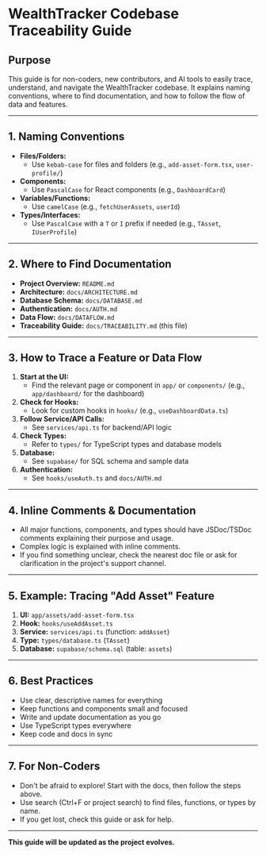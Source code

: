 # WealthTracker Codebase Traceability Guide

## Purpose

This guide is for non-coders, new contributors, and AI tools to easily trace, understand, and navigate the WealthTracker codebase. It explains naming conventions, where to find documentation, and how to follow the flow of data and features.

---

## 1. Naming Conventions

- **Files/Folders:**
  - Use `kebab-case` for files and folders (e.g., `add-asset-form.tsx`, `user-profile/`)
- **Components:**
  - Use `PascalCase` for React components (e.g., `DashboardCard`)
- **Variables/Functions:**
  - Use `camelCase` (e.g., `fetchUserAssets`, `userId`)
- **Types/Interfaces:**
  - Use `PascalCase` with a `T` or `I` prefix if needed (e.g., `TAsset`, `IUserProfile`)

---

## 2. Where to Find Documentation

- **Project Overview:** `README.md`
- **Architecture:** `docs/ARCHITECTURE.md`
- **Database Schema:** `docs/DATABASE.md`
- **Authentication:** `docs/AUTH.md`
- **Data Flow:** `docs/DATAFLOW.md`
- **Traceability Guide:** `docs/TRACEABILITY.md` (this file)

---

## 3. How to Trace a Feature or Data Flow

1. **Start at the UI:**
   - Find the relevant page or component in `app/` or `components/` (e.g., `app/dashboard/` for the dashboard)
2. **Check for Hooks:**
   - Look for custom hooks in `hooks/` (e.g., `useDashboardData.ts`)
3. **Follow Service/API Calls:**
   - See `services/api.ts` for backend/API logic
4. **Check Types:**
   - Refer to `types/` for TypeScript types and database models
5. **Database:**
   - See `supabase/` for SQL schema and sample data
6. **Authentication:**
   - See `hooks/useAuth.ts` and `docs/AUTH.md`

---

## 4. Inline Comments & Documentation

- All major functions, components, and types should have JSDoc/TSDoc comments explaining their purpose and usage.
- Complex logic is explained with inline comments.
- If you find something unclear, check the nearest doc file or ask for clarification in the project's support channel.

---

## 5. Example: Tracing "Add Asset" Feature

1. **UI:** `app/assets/add-asset-form.tsx`
2. **Hook:** `hooks/useAddAsset.ts`
3. **Service:** `services/api.ts` (function: `addAsset`)
4. **Type:** `types/database.ts` (`TAsset`)
5. **Database:** `supabase/schema.sql` (table: `assets`)

---

## 6. Best Practices

- Use clear, descriptive names for everything
- Keep functions and components small and focused
- Write and update documentation as you go
- Use TypeScript types everywhere
- Keep code and docs in sync

---

## 7. For Non-Coders

- Don't be afraid to explore! Start with the docs, then follow the steps above.
- Use search (Ctrl+F or project search) to find files, functions, or types by name.
- If you get lost, check this guide or ask for help.

---

**This guide will be updated as the project evolves.** 